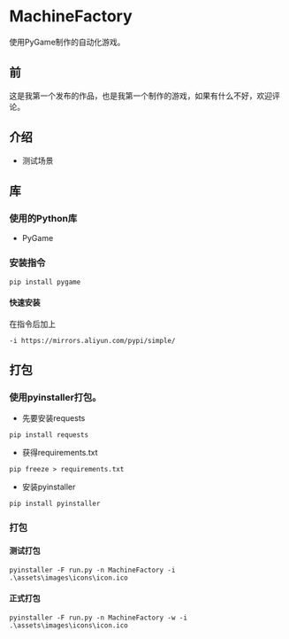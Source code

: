 # MachineFactory
使用PyGame制作的自动化游戏。

## 前
这是我第一个发布的作品，也是我第一个制作的游戏，如果有什么不好，欢迎评论。

## 介绍

* 测试场景

## 库

### 使用的Python库
* PyGame

### 安装指令
```
pip install pygame
```
#### 快速安装

在指令后加上
```
-i https://mirrors.aliyun.com/pypi/simple/
```

## 打包

### 使用pyinstaller打包。

* 先要安装requests

```
pip install requests
```

* 获得requirements.txt

```
pip freeze > requirements.txt
```

* 安装pyinstaller

```
pip install pyinstaller
```

### 打包

#### 测试打包

```
pyinstaller -F run.py -n MachineFactory -i .\assets\images\icons\icon.ico
```

#### 正式打包

```
pyinstaller -F run.py -n MachineFactory -w -i .\assets\images\icons\icon.ico
```
